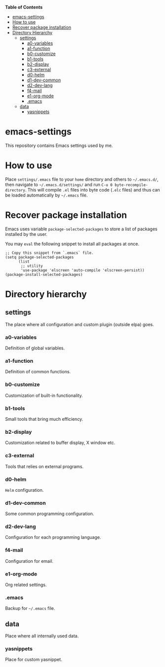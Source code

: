 <!-- markdown-toc start - Don't edit this section. Run M-x markdown-toc-refresh-toc -->
**Table of Contents**

- [emacs-settings](#emacs-settings)
- [How to use](#how-to-use)
- [Recover package installation](#recover-package-installation)
- [Directory Hierarchy](#directory-hierarchy)
    - [settings](#settings)
        - [a0-variables](#a0-variables)
        - [a1-function](#a1-function)
        - [b0-customize](#b0-customize)
        - [b1-tools](#b1-tools)
        - [b2-display](#b2-display)
        - [c3-external](#c3-external)
        - [d0-helm](#d0-helm)
        - [d1-dev-common](#d1-dev-common)
        - [d2-dev-lang](#d2-dev-lang)
        - [f4-mail](#f4-mail)
        - [e1-org-mode](#e1-org-mode)
        - [.emacs](#emacs)
    - [data](#data)
        - [yasnippets](#yasnippets)

<!-- markdown-toc end -->

# emacs-settings

This repository contains Emacs settings used by me.

# How to use

Place `settings/.emacs` file to your `home` directory and others to `~/.emacs.d/`, then navigate to `~/.emacs.d/settings/` and run `C-u 0 byte-recompile-directory`.
This will compile `.el` files into byte code (`.elc` files) and thus can be loaded automatically by `~/.emacs` file.

# Recover package installation

Emacs uses variable `package-selected-packages` to store a list of packages installed by the user.

You may `eval` the following snippet to install all packages at once.

```emacs lisp
;; Copy this snippet from `.emacs` file.
(setq package-selected-packages
      (list 
       ;; utility
       'use-package 'elscreen 'auto-compile 'elscreen-persist))
(package-install-selected-packages)
```
# Directory hierarchy

## settings

The place where all configuration and custom plugin (outside elpa) goes.

### a0-variables
Definition of global variables.

### a1-function
Definition of common functions.

### b0-customize
Customization of built-in functionality.

### b1-tools
Small tools that bring much efficiency.

### b2-display
Customization related to buffer display, X window etc.

### c3-external
Tools that relies on external programs.

### d0-helm
`Helm` configuration.

### d1-dev-common
Some common programming configuration.

### d2-dev-lang
Configuration for each programming language.

### f4-mail
Configuration for email.

### e1-org-mode
Org related settings.

### .emacs
Backup for `~/.emacs` file.

## data

Place where all internally used data.

### yasnippets

Place for custom yasnippet.
